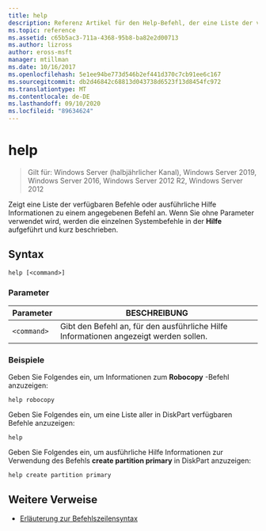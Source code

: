 ```yaml
---
title: help
description: Referenz Artikel für den Help-Befehl, der eine Liste der verfügbaren Befehle oder ausführliche Hilfe Informationen zu einem angegebenen Befehl anzeigt.
ms.topic: reference
ms.assetid: c65b5ac3-711a-4368-95b8-ba82e2d00713
ms.author: lizross
author: eross-msft
manager: mtillman
ms.date: 10/16/2017
ms.openlocfilehash: 5e1ee94be773d546b2ef441d370c7cb91ee6c167
ms.sourcegitcommit: db2d46842c68813d043738d6523f13d8454fc972
ms.translationtype: MT
ms.contentlocale: de-DE
ms.lasthandoff: 09/10/2020
ms.locfileid: "89634624"
---
```

# <a name="help"></a>help

> Gilt für: Windows Server (halbjährlicher Kanal), Windows Server 2019, Windows Server 2016, Windows Server 2012 R2, Windows Server 2012

Zeigt eine Liste der verfügbaren Befehle oder ausführliche Hilfe Informationen zu einem angegebenen Befehl an. Wenn Sie ohne Parameter verwendet wird, werden die einzelnen Systembefehle in der **Hilfe** aufgeführt und kurz beschrieben.

## <a name="syntax"></a>Syntax

```
help [<command>]
```

### <a name="parameters"></a>Parameter

| Parameter | BESCHREIBUNG |
| --------- | ----------- |
| `<command>` | Gibt den Befehl an, für den ausführliche Hilfe Informationen angezeigt werden sollen. |

### <a name="examples"></a>Beispiele

Geben Sie Folgendes ein, um Informationen zum **Robocopy** -Befehl anzuzeigen:

```
help robocopy
```

Geben Sie Folgendes ein, um eine Liste aller in DiskPart verfügbaren Befehle anzuzeigen:

```
help
```

Geben Sie Folgendes ein, um ausführliche Hilfe Informationen zur Verwendung des Befehls **create partition primary** in DiskPart anzuzeigen:

```
help create partition primary
```

## <a name="additional-references"></a>Weitere Verweise

- [Erläuterung zur Befehlszeilensyntax](command-line-syntax-key.md)
